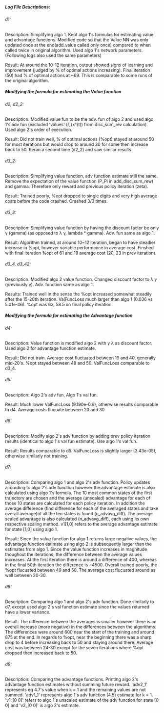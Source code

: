 ##### Log File Descriptions:

###### d1:
Description: Simplifying algo 1. 
Kept algo 1's formulas for estimating value and advantage functions. Modified code so that the Value NN was only updated once at the end(add_value called only once) compared to when called twice in original algorithm. Used algo 1's network parameters. (Following logs also used the same parameters)

Result: At around the 10-12 iteration, output showed signs of learning and improvement (judged by % of optimal actions increasing). Final iteration (50) had % of optimal actions at ~69. This is comparable to some runs of the original algorithm. 

##### Modifying the formula for estimating the Value function 
###### d2, d2_2:
Description: Modified value fun to be the adv. fun of algo 2 and used algo 1's adv fun (excluded 'values' (&zeta; (x^(t)) from disc_sum_rev calculation). Used algo 2's order of execution. 

Result: Did not train well, % of optimal actions (%opt) stayed at around 50 for most iterations but would drop to around 30 for some then increase back to 50. Reran a second time (d2_2) and saw similar results.

###### d3_2:
Description: Simplifying value function, adv function estimate still the same. Remove the expectation of the value function (P_Pi in add_disc_sum_rew) and gamma. Therefore only reward and previous policy iteration (zeta). 

Result: Trained poorly, %opt dropped to single digits and very high average costs before the code crashed. Crashed 3/3 times. 
###### d3_3:
Description: Simplifying value function by having the discount factor be only &gamma; (gamma) (as opposed to &lambda; &gamma;, lambda * gamma). Adv. fun same as algo 1. 

Result: Algorithm trained, at around 10~12 iteration, began to have steadier increase in %opt, however variable performance in average cost. Finshed with final iteration %opt of 61 and 19 average cost (20, 23 in prev iteration). 

###### d3_4, d3_42:
Description: Modified algo 2 value function. Changed discount factor to &lambda; &gamma; (previously &gamma;). Adv. function same as algo 1. 

Results: Trained well in the sense the %opt increased somewhat steadily after the 15-20th iteration. ValFuncLoss much larger than algo 1 (0.036 vs 5.01e-06). %opt was 63, 58.5 on final policy iteration. 

##### Modifying the formula for estimating the Advantage function 
###### d4:
Description: Value function is modified algo 2 with &gamma; &lambda; as discount factor. Used algo 2 for advantage function estimate. 

Result: Did not train. Average cost fluctuated between 19 and 40, generally mid-20's. %opt stayed between 48 and 50. ValFuncLoss comparable to d3_4.

###### d5:
Description: Algo 2's adv fun, Algo 1's val fun. 

Result: Much lower ValFuncLoss (9.190e-0.6), otherwise results comparable to d4. Average costs flucuate between 20 and 30. 

###### d6:
Description: Modify algo 2's adv function by adding prev policy iteration results (identical to algo 1's val fun estimate). Use algo 1's val fun. 

Result: Results comparable to d5. ValFuncLoss is slightly larger (3.43e-05), otherwise similarly not training.

###### d7:
Description: Comparing algo 1 and algo 2's adv function. Policy updates according to algo 2's adv function however the advantage estimate is also calculated using algo 1's formula. The 10 most common states of the first trajectory are chosen and the average (unscaled) advantage for each of those 10 states are calculated for each policy iteration. In addition the average difference (find difference for each of the averaged states and take overall average)of all the ten states is found (u_advavg_diff). The average scaled advantage is also calculated (n_advavg_diff), each using its own respective scaling method. v1\[1,0\] refers to the average advantage estimate for state \[1,0\] using algo 1. 

Result: Since the value function for algo 1 returns large negative values, the advantage function estimate using algo 2 is subsequently larger than the estimates from algo 1. Since the value function increases in magnitude thoughout the iterations, the difference between the average values increases. At the first iteration there is around a difference of 400, whereas in the final 50th iteration the difference is ~4500. Overall trained poorly, the %opt flucuated between 49 and 50. The average cost flucuated around as well between 20-30.

###### d8:
Description: Comparing algo 1 and algo 2's adv function. Done similarly to d7, except used algo 2's val function estimate since the values returned have a lower variance. 

Result: The difference between the averages is smaller however there is an overall increase (more negative) in the differences between the algorithms. The differences were around 600 near the start of the training and around 875 at the end. In regards to %opt, near the beginning there was a sharp drop to 4 before increasing back to 50 and staying around there. Average cost was between 24-30 except for the seven iterations where %opt dropped then increased back to 50.  

###### d9:
Description: Comparing the advantage functions. Printing algo 2's advantage function estimates without summing future reward. 'adv2_1' represents eq 4.7's value when k = 1 and the remaining values are not summed. 'adv1_1' represents algo 1's adv function (4.5) estimate for k = 1. 'v1_[0 0]' refers to algo 1's unscaled estimate of the adv function for state [0 0] and 'v2_[0 0]' is algo 2's estimate. 
